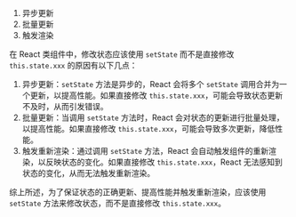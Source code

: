 1. 异步更新
2. 批量更新
3. 触发渲染


在 React 类组件中，修改状态应该使用 `setState` 而不是直接修改 `this.state.xxx` 的原因有以下几点：

1. 异步更新：`setState` 方法是异步的，React 会将多个 `setState` 调用合并为一个更新，以提高性能。如果直接修改 `this.state.xxx`，可能会导致状态更新不及时，从而引发错误。
2. 批量更新：当调用 `setState` 方法时，React 会对状态的更新进行批量处理，以提高性能。如果直接修改 `this.state.xxx`，可能会导致多次更新，降低性能。
3. 触发重新渲染：通过调用 `setState` 方法，React 会自动触发组件的重新渲染，以反映状态的变化。如果直接修改 `this.state.xxx`，React 无法感知到状态的变化，从而无法触发重新渲染。

综上所述，为了保证状态的正确更新、提高性能并触发重新渲染，应该使用 `setState` 方法来修改状态，而不是直接修改 `this.state.xxx`。
